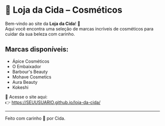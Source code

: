 # 🌸 Loja da Cida – Cosméticos

Bem-vindo ao site da **Loja da Cida**! 💄  
Aqui você encontra uma seleção de marcas incríveis de cosméticos para cuidar da sua beleza com carinho.

## Marcas disponíveis:

- Ápice Cosméticos
- O Embaixador
- Barbour's Beauty
- Mohave Cosmetics
- Aura Beauty
- Kokeshi

📲 Acesse o site aqui:  
👉 https://SEUUSUARIO.github.io/loja-da-cida/

---

Feito com carinho 💜 por Cida.

